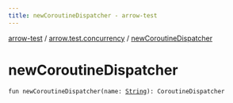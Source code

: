 ```yaml
---
title: newCoroutineDispatcher - arrow-test
---
```


[arrow-test](../index.html) / [arrow.test.concurrency](index.html) / [newCoroutineDispatcher](./new-coroutine-dispatcher.html)

# newCoroutineDispatcher

`fun newCoroutineDispatcher(name: `[`String`](https://kotlinlang.org/api/latest/jvm/stdlib/kotlin/-string/index.html)`): CoroutineDispatcher`